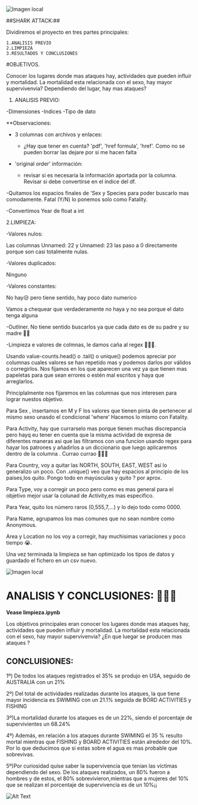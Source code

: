 ![Imagen local](https://www.tonica.la/__export/1671505182718/sites/debate/img/2022/12/19/jaws.jpg_463833556.jpg)


##SHARK ATTACK:##

Dividiremos el proyecto en tres partes principales:

	1.ANALISIS PREVIO
	2.LIMPIEZA
	3.RESULTADOS Y CONCLUSIONES	

#OBJETIVOS.

Conocer los lugares donde mas ataques hay, actividades que pueden influir y mortalidad.
La mortalidad esta relacionada con el sexo, hay mayor supervivenvia?
Dependiendo del lugar, hay mas ataques?



1. ANALISIS PREVIO:

-Dimensiones
-Indices
-Tipo de dato

**Observaciones:

- 3 columnas con archivos y enlaces:

    - ¿Hay que tener en cuenta? 'pdf', 'href formula', 'href'. Como no se pueden borrar las dejare por si me hacen falta

- 'original order' información:
    - revisar si es necesaria la información aportada por la columna. Revisar si debe convertirse en el índice del df.

-Quitamos los espacios finales de 'Sex y Species para poder buscarlo mas comodamente. Fatal (Y/N) lo ponemos solo como Fatality.

-Convertimos Year de float a int

2.LIMPIEZA:

-Valores nulos: 

Las columnas Unnamed: 22 y Unnamed: 23 las paso a 0 directamente porque son casi totalmente nulas.

-Valores duplicados:

Ninguno

-Valores constantes:

No hay😒 pero tiene sentido, hay poco dato numerico

Vamos a chequear que verdaderamente no haya y no sea porque el dato tenga alguna


-Outliner. No tiene sentido buscarlos ya que cada dato es de su padre y su madre 🤦‍♀️

-Limpieza e valores de colmnas, le damos caña al regex 🥊🥊🥊.

Usando value-counts.head() o .tail() o unique() podemos apreciar por columnas cuales valores se han repetido mas y podemos darlos por válidos o corregirlos.
Nos fijamos en los que aparecen una vez ya que tienen mas papeletas para que sean errores o estén mal escritos y haya que arreglarlos.

Principlalmente nos fijaremos en las columnas que nos interesen para lograr nuestos objetivo.

Para Sex , insertamos en M y F los valores que tienen pinta de pertenecer al mismo sexo unasdo el condicional 'where'
Hacemos lo mismo con Fatality.

Para Activity, hay que currarselo mas porque tienen muchas discrepancia pero hayq eu tener en cuenta que la misma actividad de expresa de diferentes maneras asi que las filtramos con una funcion usando regex para hayar los patrones y añadirlos a un diccionario que luego aplicaremos dentro de la columna . Currao currao 💪💪💪

Para Country, voy a quitar las NORTH, SOUTH, EAST, WEST así lo generalizo un poco. Con .unique() veo que hay espacios al principio de los paises,los quito. Pongo todo en mayúsculas y quito ? por aprox.

Para Type, voy a corregir un poco pero como es mas general para el objetivo mejor usar la colunad de Activity,es mas específico.

Para Year, quito los número raros (0,555,7,...) y lo dejo todo como 0000.

Para Name, agrupamos los mas comunes que no sean nombre como Anonymous.

Area y Location no los voy a corregir, hay muchisimas variaciones y poco tiempo 😭.


Una vez terminada la limpieza se han optimizado los tipos de datos y guardado el fichero en un csv nuevo.

![Imagen local](https://scontent.fmad6-1.fna.fbcdn.net/v/t31.18172-8/17834913_1060299644104591_6076313270153662717_o.jpg?_nc_cat=106&ccb=1-7&_nc_sid=9b3078&_nc_ohc=QV2e9p7K84IAX9IZL01&_nc_ht=scontent.fmad6-1.fna&oh=00_AfClLiIJqJArq0Rhe6s_2u24LMXs1KXD1D3_ZW5Bp_wEEA&oe=655CF1E8)


# ANALISIS Y CONCLUSIONES: 🦈🦈🦈

**Vease limpieza.ipynb**

Los objetivos principales eran conocer los lugares donde mas ataques hay, actividades que pueden influir y mortalidad.
La mortalidad esta relacionada con el sexo, hay mayor supervivenvia?
¿En que luegar se producen mas ataques ?

## CONCLUISIONES:

1º) De todos los ataques registrados el 35% se produjo en USA, seguido de AUSTRALIA con un 21%

2º) Del total de actividades realizadas durante los ataques, la que tiene mayor incidencia es SWIMING con un 21.1% seguida de BORD ACTIVITIES y FISHING

3º)La mortalidad durante los ataques es de un 22%, siendo el porcentaje de supervivientes un 68.24%

4º) Además, en relación a los ataques durante SWIMING el 35 % resulto mortal mientras que FISHING y BOARD ACTIVITIES están alrededor del 10%. Por lo que deducimos que si estas sobre el agua es mas probable que sobrevivas.

5º)Por curiosidad quise saber la supervivencia que tenian las víctimas dependiendo del sexo. De los ataques realizados, un 80% fueron a hombres y de estos, el 80% sobrevivieron,mientras que a mujeres del 10% que se realizan el porcentaje de supervivencia es de un 10%¡¡


![Alt Text](https://www.youtube.com/watch?v=gmr4w6pghgw&t=21s&ab_channel=StoryfulViral)
















